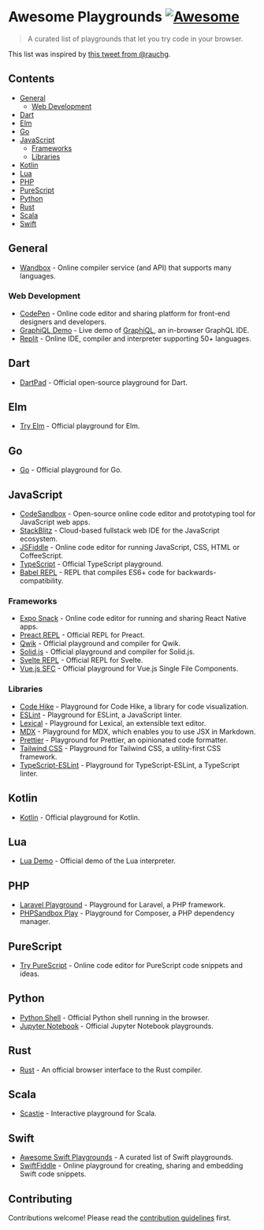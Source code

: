 # Awesome Playgrounds [![Awesome](https://awesome.re/badge.svg)](https://awesome.re)

> A curated list of playgrounds that let you try code in your browser.

This list was inspired by [this tweet from @rauchg](https://twitter.com/rauchg/status/1609633615511711747).

## Contents

- [General](#general)
  - [Web Development](#web-development)
- [Dart](#dart)
- [Elm](#elm)
- [Go](#go)
- [JavaScript](#javascript)
  - [Frameworks](#frameworks)
  - [Libraries](#libraries)
- [Kotlin](#kotlin)
- [Lua](#lua)
- [PHP](#php)
- [PureScript](#purescript)
- [Python](#python)
- [Rust](#rust)
- [Scala](#scala)
- [Swift](#swift)


## General

- [Wandbox](https://wandbox.org) - Online compiler service (and API) that supports many languages.


### Web Development

- [CodePen](https://codepen.io/pen/) - Online code editor and sharing platform for front-end designers and developers.
- [GraphiQL Demo](https://graphql.org/swapi-graphql) - Live demo of [GraphiQL](https://github.com/graphql/graphiql/tree/main/packages/graphiql), an in-browser GraphQL IDE.
- [Replit](https://repl.it) - Online IDE, compiler and interpreter supporting 50+ languages.


## Dart

- [DartPad](https://dartpad.dev) - Official open-source playground for Dart.


## Elm

- [Try Elm](https://elm-lang.org/try) - Official playground for Elm.


## Go

- [Go](https://go.dev/play/) - Official playground for Go.


## JavaScript 

- [CodeSandbox](https://codesandbox.io/s/) - Open-source online code editor and prototyping tool for JavaScript web apps.
- [StackBlitz](https://stackblitz.com) - Cloud-based fullstack web IDE for the JavaScript ecosystem.
- [JSFiddle](https://jsfiddle.net) - Online code editor for running JavaScript, CSS, HTML or CoffeeScript.
- [TypeScript](https://www.typescriptlang.org/play) - Official TypeScript playground.
- [Babel REPL](https://babeljs.io/repl) - REPL that compiles ES6+ code for backwards-compatibility.

### Frameworks

- [Expo Snack](https://snack.expo.dev) - Online code editor for running and sharing React Native apps.
- [Preact REPL](https://preactjs.com/repl) - Official REPL for Preact.
- [Qwik](https://qwik.builder.io/playground/) - Official playground and compiler for Qwik.
- [Solid.js](https://playground.solidjs.com) - Official playground and compiler for Solid.js.
- [Svelte REPL](https://svelte.dev/repl) - Official REPL for Svelte.
- [Vue.js SFC](https://sfc.vuejs.org) - Official playground for Vue.js Single File Components.

### Libraries

- [Code Hike](https://play.codehike.org) - Playground for Code Hike, a library for code visualization.
- [ESLint](https://eslint.org/play/) - Playground for ESLint, a JavaScript linter. 
- [Lexical](https://playground.lexical.dev) - Playground for Lexical, an extensible text editor.
- [MDX](https://mdxjs.com/playground/) - Playground for MDX, which enables you to use JSX in Markdown.
- [Prettier](https://prettier.io/playground/) - Playground for Prettier, an opinionated code formatter.
- [Tailwind CSS](https://play.tailwindcss.com) - Playground for Tailwind CSS, a utility-first CSS framework.
- [TypeScript-ESLint](https://typescript-eslint.io/play/) - Playground for TypeScript-ESLint, a TypeScript linter.


## Kotlin

- [Kotlin](https://play.kotlinlang.org) - Official playground for Kotlin.


## Lua

- [Lua Demo](https://www.lua.org/demo.html) - Official demo of the Lua interpreter.


## PHP

- [Laravel Playground](https://laravelplayground.com) - Playground for Laravel, a PHP framework.
- [PHPSandbox Play](https://play.phpsandbox.io) - Playground for Composer, a PHP dependency manager.


## PureScript

- [Try PureScript](https://try.purescript.org) - Online code editor for PureScript code snippets and ideas.


## Python

- [Python Shell](https://www.python.org/shell/) - Official Python shell running in the browser.
- [Jupyter Notebook](https://jupyter.org/try) - Official Jupyter Notebook playgrounds.

## Rust

- [Rust](https://play.rust-lang.org) - An official browser interface to the Rust compiler.


## Scala

- [Scastie](https://scastie.scala-lang.org) - Interactive playground for Scala.


## Swift

- [Awesome Swift Playgrounds](https://github.com/uraimo/Awesome-Swift-Playgrounds#readme) - A curated list of Swift playgrounds.
- [SwiftFiddle](https://swiftfiddle.com) - Online playground for creating, sharing and embedding Swift code snippets.

## Contributing

Contributions welcome! Please read the [contribution guidelines](contributing.md) first.
